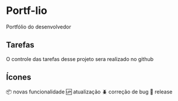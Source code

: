 # Portf-lio
Portfólio do desenvolvedor

## Tarefas

O controle das tarefas desse projeto sera realizado no github

## Ícones

:package: novas funcionalidade
:up: atualização
:beetle: correção de bug
:checkered_flag: release


